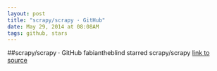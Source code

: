 ```yaml
---
layout: post
title: "scrapy/scrapy · GitHub"
date: May 29, 2014 at 08:08AM
tags: github, stars
---
```

##scrapy/scrapy · GitHub
fabiantheblind starred scrapy/scrapy
[link to source](http://ift.tt/WV4hnd) 
